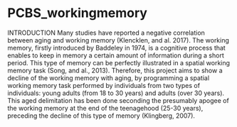 # PCBS_workingmemory 
INTRODUCTION
Many studies have reported a negative correlation between aging and working memory (Klencklen, and al. 2017). The working memory, firstly introduced by Baddeley in 1974, is a cognitive process that enables to keep in memory a certain amount of information during a short period. This type of memory can be perfectly illustrated in a spatial working memory task (Song, and al., 2013). 
Therefore, this project aims to show a decline of the working memory with aging, by programming a spatial working memory task performed by individuals from two types of individuals: young adults (from 18 to 30 years) and adults (over 30 years). This aged delimitation has been done seconding the presumably apogee of the working memory at the end of the teenagehood (25-30 years), preceding the decline of this type of memory (Klingberg, 2007). 
